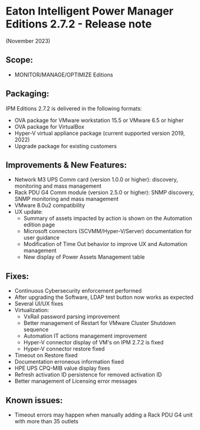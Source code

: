 # Eaton Intelligent Power Manager Editions 2.7.2 - Release note
(November 2023)

## Scope:
* MONITOR/MANAGE/OPTIMIZE Editions

## Packaging:
IPM Editions 2.7.2 is delivered in the following formats:

- OVA package for VMware workstation 15.5 or VMware 6.5 or higher
- OVA package for VirtualBox
- Hyper-V virtual appliance package (current supported version 2019, 2022)
- Upgrade package for existing customers

## Improvements & New Features:
- Network M3 UPS Comm card (version 1.0.0 or higher): discovery, monitoring and mass management
- Rack PDU G4 Comm module (version 2.5.0 or higher): SNMP discovery, SNMP monitoring and mass management
- VMware 8.0u2 compatibility
- UX update:
  - Summary of assets impacted by action is shown on the Automation edition page
  - Microsoft connectors (SCVMM/Hyper-V/Server) documentation for user guidance
  - Modification of Time Out behavior to improve UX and Automation management
  - New display of Power Assets Management table

## Fixes:
- Continuous Cybersecurity enforcement performed
- After upgrading the Software, LDAP test button now works as expected
- Several UI/UX fixes 
- Virtualization:
  - VxRail password parsing improvement
  - Better management of Restart for VMware Cluster Shutdown sequence
  - Automation IT actions management improvement
  - Hyper-V connector display of VM's on IPM 2.7.2 is fixed
  - Hyper-V connector restore fixed
- Timeout on Restore fixed
- Documentation erroneous information fixed
- HPE UPS CPQ-MIB value display fixes
- Refresh activation ID persistence for removed activation ID
- Better management of Licensing error messages
 
## Known issues:
- Timeout errors may happen when manually adding a Rack PDU G4 unit with more than 35 outlets
